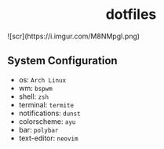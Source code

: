<h1 align="center">dotfiles</h1>
![scr](https://i.imgur.com/M8NMpgI.png)

## System Configuration

* os: `Arch Linux`
* wm: `bspwm`
* shell: `zsh`
* terminal: `termite`
* notifications: `dunst`
* colorscheme: `ayu`
* bar: `polybar`
* text-editor: `neovim`
